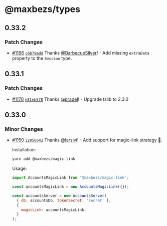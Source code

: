 # @maxbezs/types

## 0.33.2

### Patch Changes

- [#1196](https://github.com/accounts-js/accounts/pull/1196) [`c6b79add`](https://github.com/accounts-js/accounts/commit/c6b79addc59ebfd2835e0cc4bded3ad062f68adc) Thanks [@BarbecueSilver](https://github.com/BarbecueSilver)! - Add missing `extraData` property to the `Session` type.

## 0.33.1

### Patch Changes

- [#1170](https://github.com/accounts-js/accounts/pull/1170) [`e81eb578`](https://github.com/accounts-js/accounts/commit/e81eb578b35906346b6fadd6c5768b82879f6cda) Thanks [@pradel](https://github.com/pradel)! - Upgrade tslib to 2.3.0

## 0.33.0

### Minor Changes

- [#1150](https://github.com/accounts-js/accounts/pull/1150) [`22056642`](https://github.com/accounts-js/accounts/commit/220566425755a7015569d8e518095701ff7122e2) Thanks [@larsivi](https://github.com/larsivi)! - Add support for magic-link strategy 🎉.

  Installation:

  ```sh
  yarn add @maxbezs/magic-link
  ```

  Usage:

  ```js
  import AccountsMagicLink from '@maxbezs/magic-link';

  const accountsMagicLink = new AccountsMagicLink({});

  const accountsServer = new AccountsServer(
    { db: accountsDb, tokenSecret: 'secret' },
    {
      magicLink: accountsMagicLink,
    }
  );
  ```
